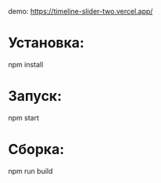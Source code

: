demo: https://timeline-slider-two.vercel.app/

# Установка:

npm install

# Запуск:

npm start

# Сборка:

npm run build


